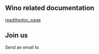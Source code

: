 ## Wino related documentation

[readthedoc_page](https://winograd-fr.readthedocs.io/en/latest/index.html)


## Join us

Send an email to 